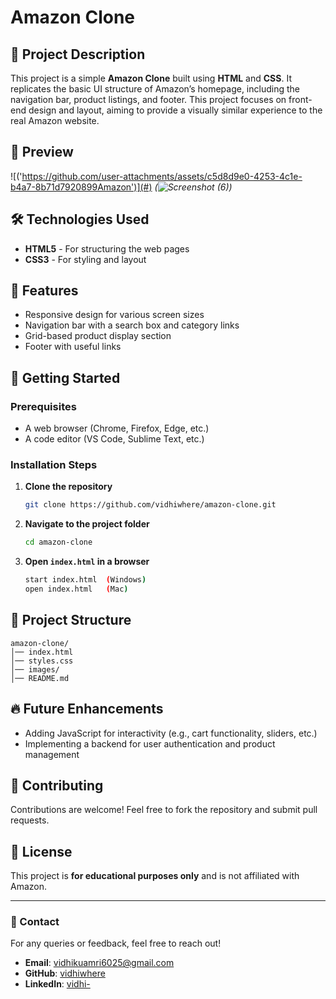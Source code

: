 # Amazon Clone

## 📌 Project Description
This project is a simple **Amazon Clone** built using **HTML** and **CSS**. It replicates the basic UI structure of Amazon’s homepage, including the navigation bar, product listings, and footer. This project focuses on front-end design and layout, aiming to provide a visually similar experience to the real Amazon website.

## 📸 Preview
![('https://github.com/user-attachments/assets/c5d8d9e0-4253-4c1e-b4a7-8b71d7920899Amazon')](#) *(![Screenshot (6)]())*

## 🛠️ Technologies Used
- **HTML5** - For structuring the web pages
- **CSS3** - For styling and layout

## 🎯 Features
- Responsive design for various screen sizes
- Navigation bar with a search box and category links
- Grid-based product display section
- Footer with useful links

## 🚀 Getting Started
### Prerequisites
- A web browser (Chrome, Firefox, Edge, etc.)
- A code editor (VS Code, Sublime Text, etc.)

### Installation Steps
1. **Clone the repository**
   ```sh
   git clone https://github.com/vidhiwhere/amazon-clone.git
   ```
2. **Navigate to the project folder**
   ```sh
   cd amazon-clone
   ```
3. **Open `index.html` in a browser**
   ```sh
   start index.html  (Windows)
   open index.html   (Mac)
   ```

## 📂 Project Structure
```
amazon-clone/
│── index.html
│── styles.css
│── images/
│── README.md
```

## 🔥 Future Enhancements
- Adding JavaScript for interactivity (e.g., cart functionality, sliders, etc.)
- Implementing a backend for user authentication and product management

## 🤝 Contributing
Contributions are welcome! Feel free to fork the repository and submit pull requests.

## 📜 License
This project is **for educational purposes only** and is not affiliated with Amazon.

---
### 📧 Contact
For any queries or feedback, feel free to reach out!
- **Email**: vidhikuamri6025@gmail.com
- **GitHub**: [vidhiwhere](https://github.com/vidhiwhere)
- **LinkedIn**: [vidhi-](https://linkedin.com/in/vidhi-b215a4325)


